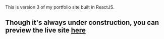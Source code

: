 This is version 3 of my portfolio site built in ReactJS.

## Though it's always under construction, you can preview the live site [here](https://www.paulwathome.com)